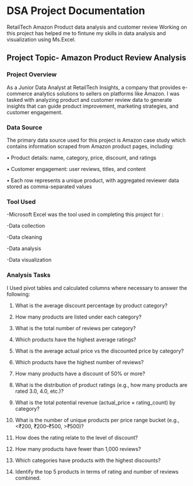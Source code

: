 # DSA Project Documentation
RetailTech Amazon Product data analysis and customer review
Working on this project has helped me to fintune my skills in data analysis and visualization using Ms.Excel.
## Project Topic-  Amazon Product Review Analysis
### Project Overview

As a Junior Data Analyst at RetailTech Insights, a company that provides e-commerce analytics solutions to sellers on platforms like Amazon. 
I was tasked with analyzing product and customer review data to generate insights that can  guide product improvement, marketing strategies, and customer engagement.

### Data Source
The primary data source used for this project is Amazon case study which  contains information scraped from Amazon product pages, including: 

•       Product details: name, category, price, discount, and ratings 

•       Customer engagement: user reviews, titles, and content 

•       Each row represents a unique product, with aggregated reviewer data stored as comma-separated values 

### Tool Used
-Microsoft Excel was the tool used in completing this project for :

  -Data collection
  
  -Data cleaning

  -Data analysis

  -Data visualization

### Analysis Tasks 

I Used pivot tables and calculated columns where necessary to answer the following: 

1. What is the average discount percentage by product category? 

2. How many products are listed under each category? 

3. What is the total number of reviews per category?  

4. Which products have the highest average ratings? 

5. What is the average actual price vs the discounted price by category? 

6. Which products have the highest number of reviews? 

7. How many products have a discount of 50% or more? 

8. What is the distribution of product ratings (e.g., how many products are rated 3.0, 
4.0, etc.)? 

9. What is the total potential revenue (actual_price × rating_count) by category? 

10. What is the number of unique products per price range bucket (e.g., <₹200, 
₹200–₹500, >₹500)? 

11. How does the rating relate to the level of discount? 

12. How many products have fewer than 1,000 reviews? 

13. Which categories have products with the highest discounts? 

14. Identify the top 5 products in terms of rating and number of reviews combined. 

